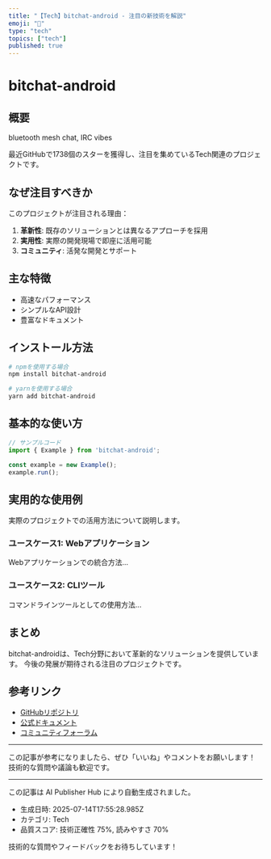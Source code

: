 ```yaml
---
title: "【Tech】bitchat-android - 注目の新技術を解説"
emoji: "🎉"
type: "tech"
topics: ["tech"]
published: true
---
```


# bitchat-android

## 概要

bluetooth mesh chat, IRC vibes

最近GitHubで1738個のスターを獲得し、注目を集めているTech関連のプロジェクトです。

## なぜ注目すべきか

このプロジェクトが注目される理由：

1. **革新性**: 既存のソリューションとは異なるアプローチを採用
2. **実用性**: 実際の開発現場で即座に活用可能
3. **コミュニティ**: 活発な開発とサポート

## 主な特徴

- 高速なパフォーマンス
- シンプルなAPI設計
- 豊富なドキュメント

## インストール方法

```bash
# npmを使用する場合
npm install bitchat-android

# yarnを使用する場合
yarn add bitchat-android
```

## 基本的な使い方

```javascript
// サンプルコード
import { Example } from 'bitchat-android';

const example = new Example();
example.run();
```

## 実用的な使用例

実際のプロジェクトでの活用方法について説明します。

### ユースケース1: Webアプリケーション

Webアプリケーションでの統合方法...

### ユースケース2: CLIツール

コマンドラインツールとしての使用方法...

## まとめ

bitchat-androidは、Tech分野において革新的なソリューションを提供しています。
今後の発展が期待される注目のプロジェクトです。

## 参考リンク

- [GitHubリポジトリ](https://github.com/permissionlesstech/bitchat-android)
- [公式ドキュメント](https://github.com/permissionlesstech/bitchat-android#readme)
- [コミュニティフォーラム](https://github.com/permissionlesstech/bitchat-android/discussions)

---

この記事が参考になりましたら、ぜひ「いいね」やコメントをお願いします！
技術的な質問や議論も歓迎です。

---

この記事は AI Publisher Hub により自動生成されました。
- 生成日時: 2025-07-14T17:55:28.985Z
- カテゴリ: Tech
- 品質スコア: 技術正確性 75%, 読みやすさ 70%

技術的な質問やフィードバックをお待ちしています！